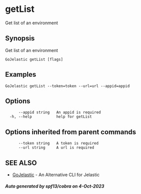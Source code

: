 #  getList

Get list of an environment

## Synopsis

Get list of an environment

```
GoJelastic getList [flags]
```

## Examples

```
GoJelastic getList --token=token --url=url --appid=appid
```

## Options

```
      --appid string   An appid is required
  -h, --help           help for getList
```

## Options inherited from parent commands

```
      --token string   A token is required
      --url string     A url is required
```

## SEE ALSO

* [GoJelastic](GoJelastic.md)	 - An Alternative CLI for Jelastic

##### Auto generated by spf13/cobra on 4-Oct-2023
